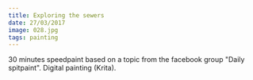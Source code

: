 ```yaml
---
title: Exploring the sewers
date: 27/03/2017
image: 028.jpg
tags: painting
---
```


30 minutes speedpaint based on a topic from the facebook group "Daily spitpaint".
Digital painting (Krita).
